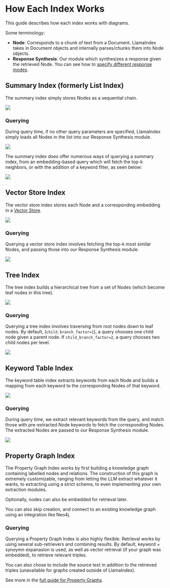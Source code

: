 # How Each Index Works

This guide describes how each index works with diagrams.

Some terminology:

- **Node**: Corresponds to a chunk of text from a Document. LlamaIndex takes in Document objects and internally parses/chunks them into Node objects.
- **Response Synthesis**: Our module which synthesizes a response given the retrieved Node. You can see how to
  [specify different response modes](../deploying/query_engine/response_modes.md).

## Summary Index (formerly List Index)

The summary index simply stores Nodes as a sequential chain.

![](../../_static/indices/list.png)

### Querying

During query time, if no other query parameters are specified, LlamaIndex simply loads all Nodes in the list into
our Response Synthesis module.

![](../../_static/indices/list_query.png)

The summary index does offer numerous ways of querying a summary index, from an embedding-based query which
will fetch the top-k neighbors, or with the addition of a keyword filter, as seen below:

![](../../_static/indices/list_filter_query.png)

## Vector Store Index

The vector store index stores each Node and a corresponding embedding in a [Vector Store](../../community/integrations/vector_stores.md#using-a-vector-store-as-an-index).

![](../../_static/indices/vector_store.png)

### Querying

Querying a vector store index involves fetching the top-k most similar Nodes, and passing
those into our Response Synthesis module.

![](../../_static/indices/vector_store_query.png)

## Tree Index

The tree index builds a hierarchical tree from a set of Nodes (which become leaf nodes in this tree).

![](../../_static/indices/tree.png)

### Querying

Querying a tree index involves traversing from root nodes down
to leaf nodes. By default, (`child_branch_factor=1`), a query
chooses one child node given a parent node. If `child_branch_factor=2`, a query
chooses two child nodes per level.

![](../../_static/indices/tree_query.png)

## Keyword Table Index

The keyword table index extracts keywords from each Node and builds a mapping from
each keyword to the corresponding Nodes of that keyword.

![](../../_static/indices/keyword.png)

### Querying

During query time, we extract relevant keywords from the query, and match those with pre-extracted
Node keywords to fetch the corresponding Nodes. The extracted Nodes are passed to our
Response Synthesis module.

![](../../_static/indices/keyword_query.png)

## Property Graph Index

The Property Graph Index works by first building a knowledge graph containing labelled nodes and relations. The construction of this graph is extremely customizable, ranging from letting the LLM extract whatever it wants, to extracting using a strict schema, to even implementing your own extraction modules.

Optionally, nodes can also be embedded for retrieval later.

You can also skip creation, and connect to an existing knowledge graph using an integration like Neo4j.

### Querying

Querying a Property Graph Index is also highly flexible. Retrieval works by using several sub-retrievers and combining results. By default, keyword + synoymn expanasion is used, as well as vector retrieval (if your graph was embedded), to retrieve relevant triples.

You can also chose to include the source text in addition to the retrieved triples (unavailable for graphs created outside of LlamaIndex).

See more in the [full guide for Property Graphs](./lpg_index_guide.md).
